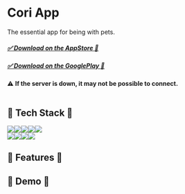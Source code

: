# Cori App

The essential app for being with pets.

##### [✅ Download on the AppStore 🍎](https://apps.apple.com/kr/app/id1476796492)
##### [✅ Download on the GooglePlay 🤖](https://play.google.com/store/apps/details?id=kr.richplanet.app.cori&hl=ko)

⚠️ **If the server is down, it may not be possible to connect.**
<br/><br/>

## 🫧 Tech Stack 🫧

<img src="https://img.shields.io/badge/javascript-F7DF1E?style=for-the-badge&logo=javascript&logoColor=white"><img src="https://img.shields.io/badge/typescript-3178C6?style=for-the-badge&logo=typescript&logoColor=white"><img src="https://img.shields.io/badge/react native-61DAFB?style=for-the-badge&logo=react&logoColor=white"><img src="https://img.shields.io/badge/css-1572B6?style=for-the-badge&logo=css3&logoColor=white"><img src="https://img.shields.io/badge/HTML5-E34F26?style=for-the-badge&logo=HTML5&logoColor=white"><br/>
<img src="https://img.shields.io/badge/MobX-FF9955?style=for-the-badge&logo=mobx&logoColor=white"/><img src="https://img.shields.io/badge/axios-2A1659?style=for-the-badge&logo=axios&logoColor=white"><img src="https://img.shields.io/badge/firebase-FFCA28?style=for-the-badge&logo=firebase&logoColor=white"><img src="https://img.shields.io/badge/styled components-DB7093?style=for-the-badge&amp;logo=styled-components&amp;logoColor=white" />
<br/>

## 🫧 Features 🫧


## 🫧 Demo 🫧
